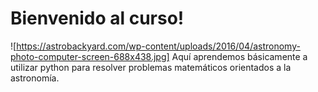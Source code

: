 # Bienvenido al curso!
![https://astrobackyard.com/wp-content/uploads/2016/04/astronomy-photo-computer-screen-688x438.jpg]
Aquí aprendemos básicamente a utilizar python para resolver problemas matemáticos orientados a la astronomía. 

